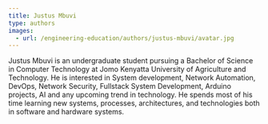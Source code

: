 ```yaml
---
title: Justus Mbuvi
type: authors
images:
  - url: /engineering-education/authors/justus-mbuvi/avatar.jpg 
---
```

Justus Mbuvi is an undergraduate student pursuing a Bachelor of Science in Computer Technology at Jomo Kenyatta University of Agriculture and Technology. He is interested in System development, Network Automation, DevOps, Network Security, Fullstack System Development, Arduino projects, AI and any upcoming trend in technology. He spends most of his time learning new systems, processes, architectures, and technologies both in software and hardware systems.

